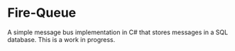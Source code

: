 # Fire-Queue
A simple message bus implementation in C# that stores messages in a SQL database. This is a work in progress.
